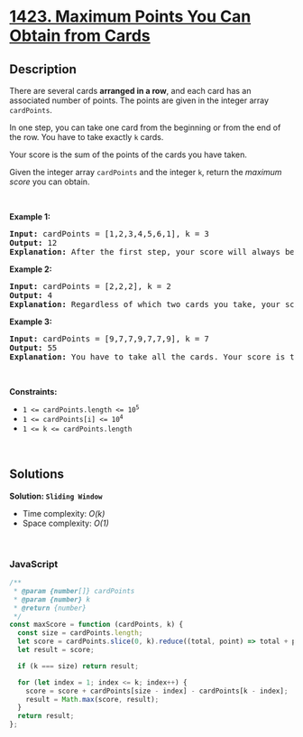 # [1423. Maximum Points You Can Obtain from Cards](https://leetcode.com/problems/maximum-points-you-can-obtain-from-cards)

## Description

<div class="_1l1MA" data-track-load="description_content"><p>There are several cards <strong>arranged in a row</strong>, and each card has an associated number of points. The points are given in the integer array <code>cardPoints</code>.</p>

<p>In one step, you can take one card from the beginning or from the end of the row. You have to take exactly <code>k</code> cards.</p>

<p>Your score is the sum of the points of the cards you have taken.</p>

<p>Given the integer array <code>cardPoints</code> and the integer <code>k</code>, return the <em>maximum score</em> you can obtain.</p>

<p>&nbsp;</p>
<p><strong class="example">Example 1:</strong></p>

<pre><strong>Input:</strong> cardPoints = [1,2,3,4,5,6,1], k = 3
<strong>Output:</strong> 12
<strong>Explanation:</strong> After the first step, your score will always be 1. However, choosing the rightmost card first will maximize your total score. The optimal strategy is to take the three cards on the right, giving a final score of 1 + 6 + 5 = 12.
</pre>

<p><strong class="example">Example 2:</strong></p>

<pre><strong>Input:</strong> cardPoints = [2,2,2], k = 2
<strong>Output:</strong> 4
<strong>Explanation:</strong> Regardless of which two cards you take, your score will always be 4.
</pre>

<p><strong class="example">Example 3:</strong></p>

<pre><strong>Input:</strong> cardPoints = [9,7,7,9,7,7,9], k = 7
<strong>Output:</strong> 55
<strong>Explanation:</strong> You have to take all the cards. Your score is the sum of points of all cards.
</pre>

<p>&nbsp;</p>
<p><strong>Constraints:</strong></p>

<ul>
	<li><code>1 &lt;= cardPoints.length &lt;= 10<sup>5</sup></code></li>
	<li><code>1 &lt;= cardPoints[i] &lt;= 10<sup>4</sup></code></li>
	<li><code>1 &lt;= k &lt;= cardPoints.length</code></li>
</ul>
</div>

<p>&nbsp;</p>

## Solutions

**Solution: `Sliding Window`**

- Time complexity: <em>O(k)</em>
- Space complexity: <em>O(1)</em>

<p>&nbsp;</p>

### **JavaScript**

```js
/**
 * @param {number[]} cardPoints
 * @param {number} k
 * @return {number}
 */
const maxScore = function (cardPoints, k) {
  const size = cardPoints.length;
  let score = cardPoints.slice(0, k).reduce((total, point) => total + point);
  let result = score;

  if (k === size) return result;

  for (let index = 1; index <= k; index++) {
    score = score + cardPoints[size - index] - cardPoints[k - index];
    result = Math.max(score, result);
  }
  return result;
};
```
